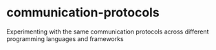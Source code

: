 # communication-protocols
Experimenting with the same communication protocols across different programming languages and frameworks
